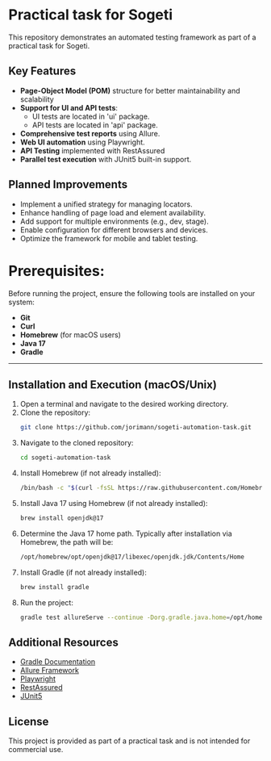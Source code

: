 # Practical task for Sogeti

This repository demonstrates an automated testing framework as part of a practical task for Sogeti.

## Key Features
- **Page-Object Model (POM)** structure for better maintainability and scalability
- **Support for UI and API tests**:
   - UI tests are located in 'ui' package.
   - API tests are located in 'api' package.
- **Comprehensive test reports** using Allure.
- **Web UI automation** using Playwright.
- **API Testing** implemented with RestAssured
- **Parallel test execution** with JUnit5 built-in support.

## Planned Improvements
- Implement a unified strategy for managing locators.
- Enhance handling of page load and element availability.
- Add support for multiple environments (e.g., dev, stage).
- Enable configuration for different browsers and devices.
- Optimize the framework for mobile and tablet testing.

# Prerequisites:
Before running the project, ensure the following tools are installed on your system:
- **Git**
- **Curl**
- **Homebrew** (for macOS users)
- **Java 17**
- **Gradle**

---

## Installation and Execution (macOS/Unix)
1. Open a terminal and navigate to the desired working directory.
2. Clone the repository:
   ```bash
   git clone https://github.com/jorimann/sogeti-automation-task.git
3. Navigate to the cloned repository:
   ```bash
   cd sogeti-automation-task
4. Install Homebrew (if not already installed):
   ```bash
   /bin/bash -c "$(curl -fsSL https://raw.githubusercontent.com/Homebrew/install/HEAD/install.sh)
5. Install Java 17 using Homebrew (if not already installed):
   ```bash
   brew install openjdk@17
6. Determine the Java 17 home path. Typically after installation via Homebrew, the path will be:
   ```bash
   /opt/homebrew/opt/openjdk@17/libexec/openjdk.jdk/Contents/Home
7. Install Gradle (if not already installed):
   ```bash
   brew install gradle
8. Run the project:
   ```bash
   gradle test allureServe --continue -Dorg.gradle.java.home=/opt/homebrew/opt/openjdk@17/libexec/openjdk.jdk/Contents/Home

## Additional Resources
* [Gradle Documentation](https://gradle.org/docs)
* [Allure Framework](https://docs.qameta.io/allure/)
* [Playwright](https://playwright.dev/)
* [RestAssured](https://rest-assured.io/)
* [JUnit5](https://junit.org/junit5/)

## License
This project is provided as part of a practical task and is not intended for commercial use.